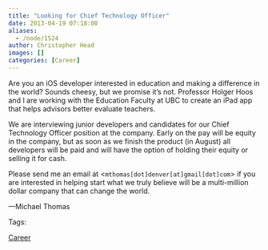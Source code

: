 ```yaml
---
title: "Looking for Chief Technology Officer"
date: 2013-04-19 07:18:00
aliases:
  - /node/1524
author: Christopher Head
images: []
categories: [Career]
---
```


Are you an iOS developer interested in education and making a difference in the world? Sounds cheesy, but we promise it’s not. Professor Holger Hoos and I are working with the Education Faculty at UBC to create an iPad app that helps advisors better evaluate teachers.

We are interviewing junior developers and candidates for our Chief Technology Officer position at the company. Early on the pay will be equity in the company, but as soon as we finish the product (in August) all developers will be paid and will have the option of holding their equity or selling it for cash.

Please send me an email at <`mthomas[dot]denver[at]gmail[dot]com`\> if you are interested in helping start what we truly believe will be a multi-million dollar company that can change the world.

—Michael Thomas

Tags: 

[Career](/career)
